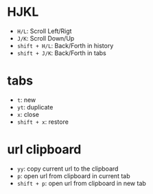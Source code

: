 # HJKL

*   `H/L`: Scroll Left/Rigt
*   `J/K`: Scroll Down/Up
*   `shift + H/L`: Back/Forth in history
*   `shift + J/K`: Back/Forth in tabs

# tabs

*   `t`: new
*   `yt`: duplicate
*   `x`: close
*   `shift + x`: restore

# url clipboard

*   `yy`: copy current url to the clipboard
*   `p`: open url from clipboard in current tab
*   `shift + p`: open url from clipboard in new tab
